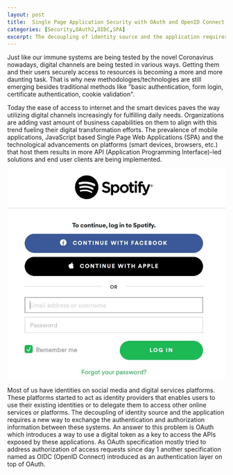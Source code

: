 ```yaml
---
layout: post
title:  Single Page Application Security with OAuth and OpenID Connect
categories: [Security,OAuth2,OIDC,SPA]
excerpt: The decoupling of identity source and the application requires a new way to exchange the authentication and authorization information between these systems. An answer to this problem is OAuth which introduces a way to use a digital token as a key to access the APIs exposed by these applications. As OAuth specification mostly tried to address authorization of access requests since day 1 another specification named as OIDC (OpenID Connect) introduced as an authentication layer on top of OAuth.
---
```

Just like our immune systems are being tested by the novel Coronavirus nowadays, digital channels are being tested in various ways. Getting them and their users securely access to resources is becoming a more and more daunting task. That is why new methodologies/technologies are still emerging besides traditional methods like "basic authentication, form login, certificate authentication, cookie validation".

Today the ease of access to internet and the smart devices paves the way utilizing digital channels increasingly for fulfilling daily needs. Organizations are adding vast amount of business capabilities on them to align with this trend fueling their digital transformation efforts. The prevalence of mobile applications, JavaScript based Single Page Web Applications (SPA) and the technological advancements on platforms (smart devices, browsers, etc.) that host them results in more API (Application Programming Interface)-led solutions and end user clients are being implemented.

![spotify-login](/images/oauth-oidc/spotify.jpg)

Most of us have identities on social media and digital services platforms. These platforms started to act as identity providers that enables users to use their existing identities or to delegate them to access other online services or platforms. The decoupling of identity source and the application requires a new way to exchange the authentication and authorization information between these systems. An answer to this problem is OAuth which introduces a way to use a digital token as a key to access the APIs exposed by these applications. As OAuth specification mostly tried to address authorization of access requests since day 1 another specification named as OIDC (OpenID Connect) introduced as an authentication layer on top of OAuth.
